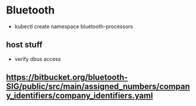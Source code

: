 # Bluetooth
* kubectl create namespace bluetooth-processors

## host stuff
* verify dbus access


## https://bitbucket.org/bluetooth-SIG/public/src/main/assigned_numbers/company_identifiers/company_identifiers.yaml
